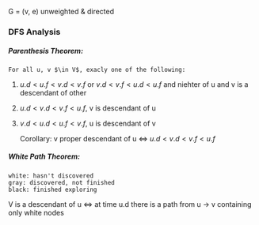G = (v, e) unweighted & directed

### DFS Analysis

##### Parenthesis Theorem: 
	For all u, v $\in V$, exacly one of the following:
1. $u.d < u.f < v.d < v.f$ or $v.d < v.f < u.d < u.f$ and niehter of u and v is a descendant of other
2. $u.d<v.d<v.f<u.f$, v is descendant of u 
3. $v.d<u.d<u.f<v.f$, u is descendant of v
	
	Corollary: v proper descendant of u <=> $u.d<v.d<v.f<u.f$

##### White Path Theorem:
	white: hasn't discovered
	gray: discovered, not finished
	black: finished exploring
V is a descendant of u <=> at time u.d there is a path from u -> v containing only white nodes